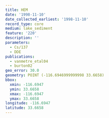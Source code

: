 ```yaml
---
title: HEM
date: '1998-11-10'
date_collected_earliest: '1998-11-10'
record_type: core
medium: lake_sediment
feature: '220'
description: ''
parameters:
  - Cs/137
  - DDE
publications:
  - vanmetre_etal04
  - burton02
geo_error: 30.0
geometry: POINT (-116.6946999999998 33.6658)
bbox:
  xmin: -116.6947
  ymin: 33.6658
  xmax: -116.6947
  ymax: 33.6658
longitude: -116.6947
latitude: 33.6658
---
```

